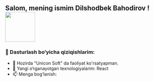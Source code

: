 ##  Salom, mening ismim Dilshodbek Bahodirov !<img src="https://media0.giphy.com/media/v1.Y2lkPTc5MGI3NjExcWUwa3locHo0OWdxbnc4ZWhieDUxZXRoYW9tNWo0emRtMTZ4aDRmMSZlcD12MV9pbnRlcm5hbF9naWZfYnlfaWQmY3Q9cw/Q7DQSc23rpWA2Uvgyo/giphy.gif" width="95px">
### 🚀 Dasturlash bo‘yicha qiziqishlarim:
- 🔭 Hozirda "Unicon Soft" da faoliyat ko'rsatyapman.
- 🌱 Yangi o‘rganayotgan texnologiyalarim: React
- 📫 Menga bog‘lanish: 


